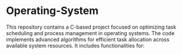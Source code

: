 # Operating-System
This repository contains a C-based project focused on optimizing task scheduling and process management in operating systems. The code implements advanced algorithms for efficient task allocation across available system resources. It includes functionalities for:
